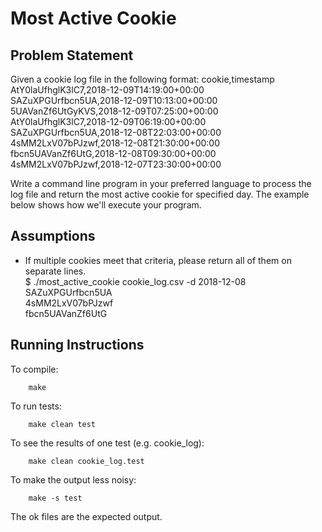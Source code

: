 # Most Active Cookie
## Problem Statement

Given a cookie log file in the following format:
cookie,timestamp  
AtY0laUfhglK3lC7,2018-12-09T14:19:00+00:00  
SAZuXPGUrfbcn5UA,2018-12-09T10:13:00+00:00  
5UAVanZf6UtGyKVS,2018-12-09T07:25:00+00:00  
AtY0laUfhglK3lC7,2018-12-09T06:19:00+00:00  
SAZuXPGUrfbcn5UA,2018-12-08T22:03:00+00:00  
4sMM2LxV07bPJzwf,2018-12-08T21:30:00+00:00  
fbcn5UAVanZf6UtG,2018-12-08T09:30:00+00:00  
4sMM2LxV07bPJzwf,2018-12-07T23:30:00+00:00  

Write a command line program in your preferred language to process the log file and return the most active
cookie for specified day. The example below shows how we'll execute your program.

## Assumptions

- If multiple cookies meet that criteria, please return all of them on separate lines.  
$ ./most_active_cookie cookie_log.csv -d 2018-12-08  
SAZuXPGUrfbcn5UA  
4sMM2LxV07bPJzwf  
fbcn5UAVanZf6UtG  

## Running Instructions

To compile:
~~~
    make
~~~

To run tests:
~~~
    make clean test
~~~

To see the results of one test (e.g. cookie_log):
~~~
    make clean cookie_log.test
~~~

To make the output less noisy:
~~~
    make -s test
~~~

The ok files are the expected output.

